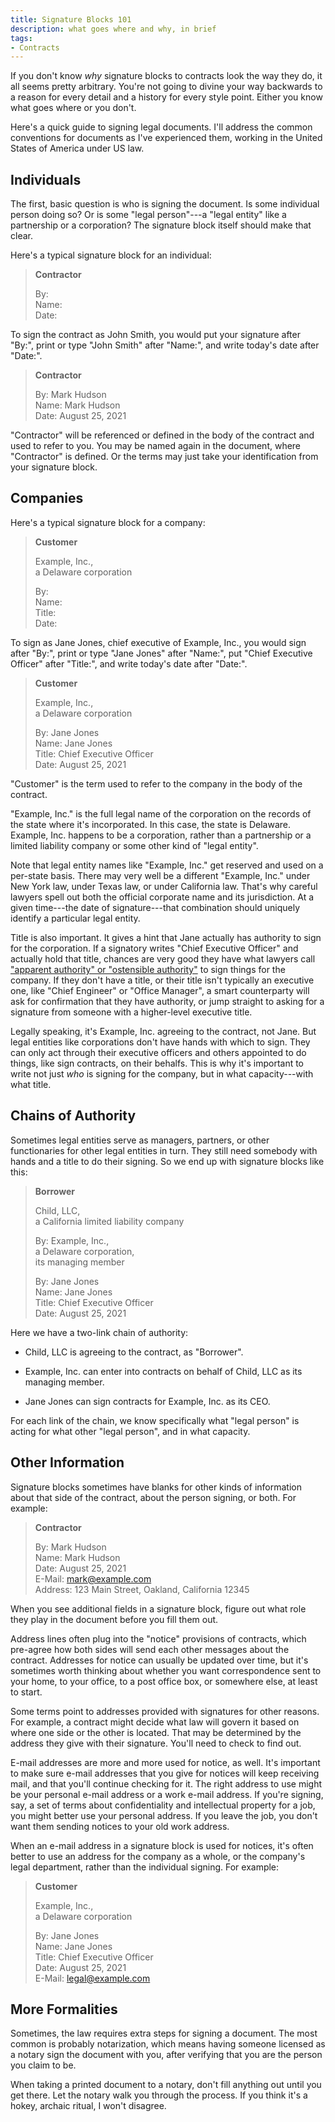 ```yaml
---
title: Signature Blocks 101
description: what goes where and why, in brief
tags:
- Contracts
---
```


If you don't know _why_ signature blocks to contracts look the way they do, it all seems pretty arbitrary.  You're not going to divine your way backwards to a reason for every detail and a history for every style point.  Either you know what goes where or you don't.

Here's a quick guide to signing legal documents.  I'll address the common conventions for documents as I've experienced them, working in the United States of America under US law.

## Individuals

The first, basic question is who is signing the document.  Is some individual person doing so?  Or is some "legal person"---a "legal entity" like a partnership or a corporation?  The signature block itself should make that clear.

Here's a typical signature block for an individual:

> **Contractor**
>
> By:<br>
> Name:<br>
> Date:

To sign the contract as John Smith, you would put your signature after "By:", print or type "John Smith" after "Name:", and write today's date after "Date:".

> **Contractor**
>
> By: <span class="conformedSignature">Mark Hudson</span><br>
> Name: <span class="completedBySignatory">Mark Hudson</span><br>
> Date: <span class="completedBySignatory">August 25, 2021</span>

"Contractor" will be referenced or defined in the body of the contract and used to refer to you.  You may be named again in the document, where "Contractor" is defined.  Or the terms may just take your identification from your signature block.

## Companies

Here's a typical signature block for a company:

> **Customer**
>
> Example, Inc.,<br>
> a Delaware corporation
>
> By:<br>
> Name:<br>
> Title:<br>
> Date:

To sign as Jane Jones, chief executive of Example, Inc., you would sign after "By:", print or type "Jane Jones" after "Name:", put "Chief Executive Officer" after "Title:", and write today's date after "Date:".

> **Customer**
>
> Example, Inc.,<br>
> a Delaware corporation
>
> By: <span class="conformedSignature">Jane Jones</span><br>
> Name: <span class="completedBySignatory">Jane Jones</span><br>
> Title: <span class="completedBySignatory">Chief Executive Officer</span><br>
> Date: <span class="completedBySignatory">August 25, 2021</span>

"Customer" is the term used to refer to the company in the body of the contract.

"Example, Inc." is the full legal name of the corporation on the records of the state where it's incorporated.  In this case, the state is Delaware.  Example, Inc. happens to be a corporation, rather than a partnership or a limited liability company or some other kind of "legal entity".

Note that legal entity names like "Example, Inc." get reserved and used on a per-state basis.  There may very well be a different "Example, Inc." under New York law, under Texas law, or under California law.  That's why careful lawyers spell out both the official corporate name and its jurisdiction.  At a given time---the date of signature---that combination should uniquely identify a particular legal entity.

Title is also important.  It gives a hint that Jane actually has authority to sign for the corporation.  If a signatory writes "Chief Executive Officer" and actually hold that title, chances are very good they have what lawyers call ["apparent authority" or "ostensible authority"](https://en.wikipedia.org/wiki/Apparent_authority) to sign things for the company.  If they don't have a title, or their title isn't typically an executive one, like "Chief Engineer" or "Office Manager", a smart counterparty will ask for confirmation that they have authority, or jump straight to asking for a signature from someone with a higher-level executive title.

Legally speaking, it's Example, Inc. agreeing to the contract, not Jane.  But legal entities like corporations don't have hands with which to sign.  They can only act through their executive officers and others appointed to do things, like sign contracts, on their behalfs.  This is why it's important to write not just _who_ is signing for the company, but in what capacity---with what title.

## Chains of Authority

Sometimes legal entities serve as managers, partners, or other functionaries for other legal entities in turn.  They still need somebody with hands and a title to do their signing.  So we end up with signature blocks like this:

> **Borrower**
>
> Child, LLC,<br>
> a California limited liability company
>
> By: Example, Inc.,<br>
> a Delaware corporation,<br>
> its managing member
>
> By: <span class="conformedSignature">Jane Jones</span><br>
> Name: <span class="completedBySignatory">Jane Jones</span><br>
> Title: <span class="completedBySignatory">Chief Executive Officer</span><br>
> Date: <span class="completedBySignatory">August 25, 2021</span>

Here we have a two-link chain of authority:

- Child, LLC is agreeing to the contract, as "Borrower".

- Example, Inc. can enter into contracts on behalf of Child, LLC as its managing member.

- Jane Jones can sign contracts for Example, Inc. as its CEO.

For each link of the chain, we know specifically what "legal person" is acting for what other "legal person", and in what capacity.

## Other Information

Signature blocks sometimes have blanks for other kinds of information about that side of the contract, about the person signing, or both.  For example:

> **Contractor**
>
> By: <span class="conformedSignature">Mark Hudson</span><br>
> Name: <span class="completedBySignatory">Mark Hudson</span><br>
> Date: <span class="completedBySignatory">August 25, 2021</span><br>
> E-Mail: <span class="completedBySignatory">mark@example.com</span><br>
> Address: <span class="completedBySignatory">123 Main Street, Oakland, California 12345</span>

When you see additional fields in a signature block, figure out what role they play in the document before you fill them out.

Address lines often plug into the "notice" provisions of contracts, which pre-agree how both sides will send each other messages about the contract.  Addresses for notice can usually be updated over time, but it's sometimes worth thinking about whether you want correspondence sent to your home, to your office, to a post office box, or somewhere else, at least to start.

Some terms point to addresses provided with signatures for other reasons.  For example, a contract might decide what law will govern it based on where one side or the other is located.  That may be determined by the address they give with their signature.  You'll need to check to find out.

E-mail addresses are more and more used for notice, as well.  It's important to make sure e-mail addresses that you give for notices will keep receiving mail, and that you'll continue checking for it.  The right address to use might be your personal e-mail address or a work e-mail address.  If you're signing, say, a set of terms about confidentiality and intellectual property for a job, you might better use your personal address.  If you leave the job, you don't want them sending notices to your old work address.

When an e-mail address in a signature block is used for notices, it's often better to use an address for the company as a whole, or the company's legal department, rather than the individual signing.  For example:

> **Customer**
>
> Example, Inc.,<br>
> a Delaware corporation
>
> By: <span class="conformedSignature">Jane Jones</span><br>
> Name: <span class="completedBySignatory">Jane Jones</span><br>
> Title: <span class="completedBySignatory">Chief Executive Officer</span><br>
> Date: <span class="completedBySignatory">August 25, 2021</span><br>
> E-Mail: <span class="completedBySignatory">legal@example.com</span>

## More Formalities

Sometimes, the law requires extra steps for signing a document.  The most common is probably notarization, which means having someone licensed as a notary sign the document with you, after verifying that you are the person you claim to be.

When taking a printed document to a notary, don't fill anything out until you get there.  Let the notary walk you through the process.  If you think it's a hokey, archaic ritual, I won't disagree.

